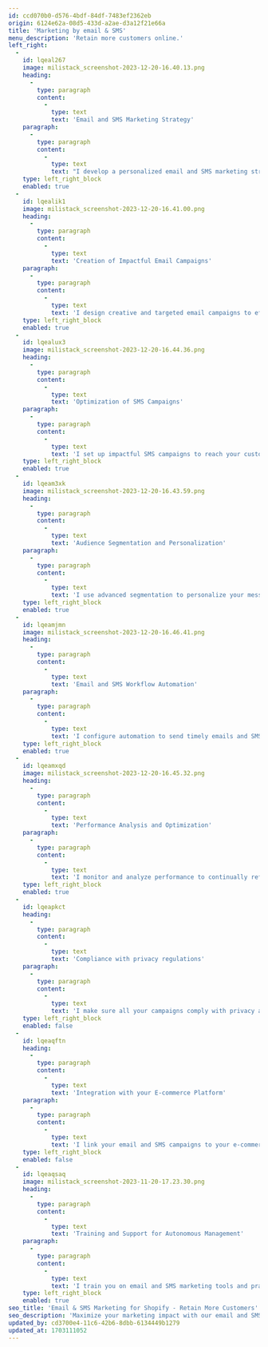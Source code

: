 ```yaml
---
id: ccd070b0-d576-4bdf-84df-7483ef2362eb
origin: 6124e62a-08d5-433d-a2ae-d3a12f21e66a
title: 'Marketing by email & SMS'
menu_description: 'Retain more customers online.'
left_right:
  -
    id: lqeal267
    image: milistack_screenshot-2023-12-20-16.40.13.png
    heading:
      -
        type: paragraph
        content:
          -
            type: text
            text: 'Email and SMS Marketing Strategy'
    paragraph:
      -
        type: paragraph
        content:
          -
            type: text
            text: "I develop a personalized email and SMS marketing strategy to maximize your audience's engagement."
    type: left_right_block
    enabled: true
  -
    id: lqealik1
    image: milistack_screenshot-2023-12-20-16.41.00.png
    heading:
      -
        type: paragraph
        content:
          -
            type: text
            text: 'Creation of Impactful Email Campaigns'
    paragraph:
      -
        type: paragraph
        content:
          -
            type: text
            text: 'I design creative and targeted email campaigns to effectively promote your products and services.'
    type: left_right_block
    enabled: true
  -
    id: lqealux3
    image: milistack_screenshot-2023-12-20-16.44.36.png
    heading:
      -
        type: paragraph
        content:
          -
            type: text
            text: 'Optimization of SMS Campaigns'
    paragraph:
      -
        type: paragraph
        content:
          -
            type: text
            text: 'I set up impactful SMS campaigns to reach your customers directly on their phones.'
    type: left_right_block
    enabled: true
  -
    id: lqeam3xk
    image: milistack_screenshot-2023-12-20-16.43.59.png
    heading:
      -
        type: paragraph
        content:
          -
            type: text
            text: 'Audience Segmentation and Personalization'
    paragraph:
      -
        type: paragraph
        content:
          -
            type: text
            text: 'I use advanced segmentation to personalize your messages and increase conversion rates.'
    type: left_right_block
    enabled: true
  -
    id: lqeamjmn
    image: milistack_screenshot-2023-12-20-16.46.41.png
    heading:
      -
        type: paragraph
        content:
          -
            type: text
            text: 'Email and SMS Workflow Automation'
    paragraph:
      -
        type: paragraph
        content:
          -
            type: text
            text: 'I configure automation to send timely emails and SMS, improving communication efficiency.'
    type: left_right_block
    enabled: true
  -
    id: lqeamxqd
    image: milistack_screenshot-2023-12-20-16.45.32.png
    heading:
      -
        type: paragraph
        content:
          -
            type: text
            text: 'Performance Analysis and Optimization'
    paragraph:
      -
        type: paragraph
        content:
          -
            type: text
            text: 'I monitor and analyze performance to continually refine your email and SMS campaigns.'
    type: left_right_block
    enabled: true
  -
    id: lqeapkct
    heading:
      -
        type: paragraph
        content:
          -
            type: text
            text: 'Compliance with privacy regulations'
    paragraph:
      -
        type: paragraph
        content:
          -
            type: text
            text: 'I make sure all your campaigns comply with privacy and consent laws.'
    type: left_right_block
    enabled: false
  -
    id: lqeaqftn
    heading:
      -
        type: paragraph
        content:
          -
            type: text
            text: 'Integration with your E-commerce Platform'
    paragraph:
      -
        type: paragraph
        content:
          -
            type: text
            text: 'I link your email and SMS campaigns to your e-commerce platform for a consistent customer experience.'
    type: left_right_block
    enabled: false
  -
    id: lqeaqsaq
    image: milistack_screenshot-2023-11-20-17.23.30.png
    heading:
      -
        type: paragraph
        content:
          -
            type: text
            text: 'Training and Support for Autonomous Management'
    paragraph:
      -
        type: paragraph
        content:
          -
            type: text
            text: 'I train you on email and SMS marketing tools and practices and remain available for ongoing support.'
    type: left_right_block
    enabled: true
seo_title: 'Email & SMS Marketing for Shopify - Retain More Customers'
seo_description: 'Maximize your marketing impact with our email and SMS strategies. Effectively engage your customers and increase your retention rate on Shopify.'
updated_by: cd3700e4-11c6-42b6-8dbb-6134449b1279
updated_at: 1703111052
---
```

